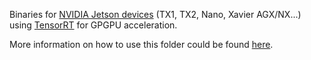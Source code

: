 Binaries for [NVIDIA Jetson devices](https://developer.nvidia.com/buy-jetson) (TX1, TX2, Nano, Xavier AGX/NX...) using [TensorRT](https://developer.nvidia.com/tensorrt) for GPGPU acceleration.

More information on how to use this folder could be found [here](../../Jetson.md).
